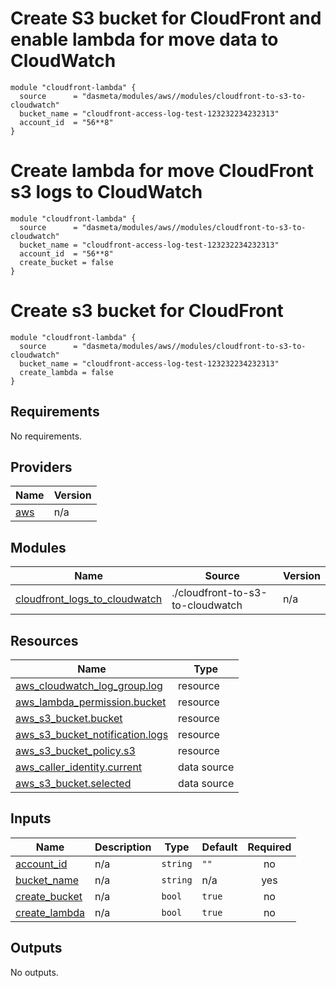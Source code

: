 # Create S3 bucket for CloudFront and enable lambda for move data to CloudWatch
```
module "cloudfront-lambda" {
  source      = "dasmeta/modules/aws//modules/cloudfront-to-s3-to-cloudwatch"
  bucket_name = "cloudfront-access-log-test-123232234232313"
  account_id  = "56**8"
}
```

# Create lambda for move CloudFront s3 logs  to CloudWatch
```
module "cloudfront-lambda" {
  source      = "dasmeta/modules/aws//modules/cloudfront-to-s3-to-cloudwatch"
  bucket_name = "cloudfront-access-log-test-123232234232313"
  account_id  = "56**8"
  create_bucket = false
}
```

# Create s3 bucket for CloudFront 
```
module "cloudfront-lambda" {
  source      = "dasmeta/modules/aws//modules/cloudfront-to-s3-to-cloudwatch"
  bucket_name = "cloudfront-access-log-test-123232234232313"
  create_lambda = false
}
```
<!-- BEGIN_TF_DOCS -->
## Requirements

No requirements.

## Providers

| Name | Version |
|------|---------|
| <a name="provider_aws"></a> [aws](#provider\_aws) | n/a |

## Modules

| Name | Source | Version |
|------|--------|---------|
| <a name="module_cloudfront_logs_to_cloudwatch"></a> [cloudfront\_logs\_to\_cloudwatch](#module\_cloudfront\_logs\_to\_cloudwatch) | ./cloudfront-to-s3-to-cloudwatch | n/a |

## Resources

| Name | Type |
|------|------|
| [aws_cloudwatch_log_group.log](https://registry.terraform.io/providers/hashicorp/aws/latest/docs/resources/cloudwatch_log_group) | resource |
| [aws_lambda_permission.bucket](https://registry.terraform.io/providers/hashicorp/aws/latest/docs/resources/lambda_permission) | resource |
| [aws_s3_bucket.bucket](https://registry.terraform.io/providers/hashicorp/aws/latest/docs/resources/s3_bucket) | resource |
| [aws_s3_bucket_notification.logs](https://registry.terraform.io/providers/hashicorp/aws/latest/docs/resources/s3_bucket_notification) | resource |
| [aws_s3_bucket_policy.s3](https://registry.terraform.io/providers/hashicorp/aws/latest/docs/resources/s3_bucket_policy) | resource |
| [aws_caller_identity.current](https://registry.terraform.io/providers/hashicorp/aws/latest/docs/data-sources/caller_identity) | data source |
| [aws_s3_bucket.selected](https://registry.terraform.io/providers/hashicorp/aws/latest/docs/data-sources/s3_bucket) | data source |

## Inputs

| Name | Description | Type | Default | Required |
|------|-------------|------|---------|:--------:|
| <a name="input_account_id"></a> [account\_id](#input\_account\_id) | n/a | `string` | `""` | no |
| <a name="input_bucket_name"></a> [bucket\_name](#input\_bucket\_name) | n/a | `string` | n/a | yes |
| <a name="input_create_bucket"></a> [create\_bucket](#input\_create\_bucket) | n/a | `bool` | `true` | no |
| <a name="input_create_lambda"></a> [create\_lambda](#input\_create\_lambda) | n/a | `bool` | `true` | no |

## Outputs

No outputs.
<!-- END_TF_DOCS -->